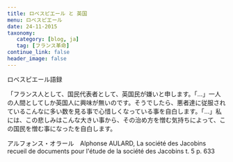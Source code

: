 ```yaml
---
title: ロベスピエール と 英国
menu: ロベスピエール
date: 24-11-2015
taxonomy:
   category: [blog, ja]
   tag: [フランス革命]
continue_link: false
header_image: false
---
```


ロベスピエール語録

「フランス人として、国民代表者として、英国民が嫌いと申します。「…」一人の人間としてしか英国人に興味が無いのです。そうでしたら、悪者達に従服されているこんなに多い数を見る事で心惜しくなっている事を自白します。「…」私には、この悲しみはこんな大きい事から、その治め方を憎む気持ちによって、この国民を憎む事になったを自白します。

アルフォンス・オラール　Alphonse AULARD, La société des Jacobins recueil de documents pour l'étude de la société des Jacobins t. 5 p. 633